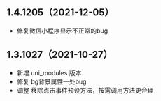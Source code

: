 ## 1.4.1205（2021-12-05）
- 修复微信小程序显示不正常的bug
## 1.3.1027（2021-10-27）

- 新增 uni_modules 版本
- 修复 bg背景属性一处bug
- 调整 移除点击事件预设方法，按需调用方法更合理 
